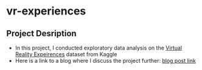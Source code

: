 # vr-experiences

## Project Desription
- In this project, I conducted exploratory data analysis on the [Virtual Reality Expeirences](https://www.kaggle.com/datasets/aakashjoshi123/virtual-reality-experiences) dataset from Kaggle
- Here is a link to a blog where I discuss the project further: [blog post link](https://medium.com/@leetheodore24/discovering-user-experiences-in-vr-exploring-through-data-analysis-1c141b47963e)



